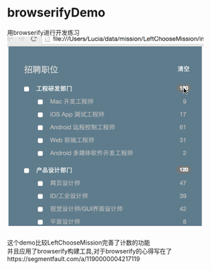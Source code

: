 # browserifyDemo  
用browserify进行开发练习
![show gif](https://github.com/Luciahelloworld/browserifyDemo/raw/master/chooseMenu.gif)   


这个demo比较LeftChooseMission完善了计数的功能  
并且应用了browserify构建工具,对于browserify的心得写在了https://segmentfault.com/a/1190000004217119
